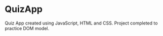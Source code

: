 # QuizApp
Quiz App created using JavaScript, HTML and CSS. Project completed to practice DOM model. 
